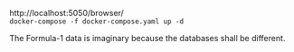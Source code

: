http://localhost:5050/browser/
\
`docker-compose -f docker-compose.yaml up -d`

The Formula-1 data is imaginary because the databases shall be different.
